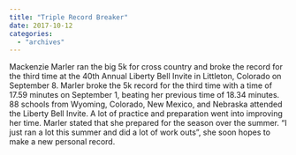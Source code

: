 ```yaml
---
title: "Triple Record Breaker"
date: 2017-10-12
categories: 
  - "archives"
---
```


Mackenzie Marler ran the big 5k for cross country and broke the record for the third time at the 40th Annual Liberty Bell Invite in Littleton, Colorado on September 8. Marler broke the 5k record for the third time with a time of 17.59 minutes on September 1, beating her previous time of 18.34 minutes. 88 schools from Wyoming, Colorado, New Mexico, and Nebraska attended the Liberty Bell Invite. A lot of practice and preparation went into improving her time. Marler stated that she prepared for the season over the summer. “I just ran a lot this summer and did a lot of work outs”, she soon hopes to make a new personal record.
